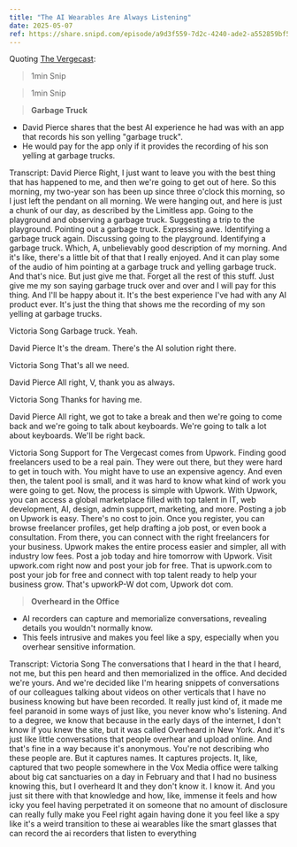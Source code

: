 ```yaml
---
title: "The AI Wearables Are Always Listening"
date: 2025-05-07
ref: https://share.snipd.com/episode/a9d3f559-7d2c-4240-ade2-a552859bf503
---
```

Quoting [The Vergecast](https://share.snipd.com/episode/a9d3f559-7d2c-4240-ade2-a552859bf503):

> 1min Snip

> 1min Snip

> **Garbage Truck**

- David Pierce shares that the best AI experience he had was with an app that records his son yelling &#34;garbage truck&#34;. 
- He would pay for the app only if it provides the recording of his son yelling at garbage trucks.

Transcript:
David Pierce
Right, I just want to leave you with the best thing that has happened to me, and then we're going to get out of here. So this morning, my two-year son has been up since three o'clock this morning, so I just left the pendant on all morning. We were hanging out, and here is just a chunk of our day, as described by the Limitless app. Going to the playground and observing a garbage truck. Suggesting a trip to the playground. Pointing out a garbage truck. Expressing awe. Identifying a garbage truck again. Discussing going to the playground. Identifying a garbage truck. Which, A, unbelievably good description of my morning. And it's like, there's a little bit of that that I really enjoyed. And it can play some of the audio of him pointing at a garbage truck and yelling garbage truck. And that's nice. But just give me that. Forget all the rest of this stuff. Just give me my son saying garbage truck over and over and I will pay for this thing. And I'll be happy about it. It's the best experience I've had with any AI product ever. It's just the thing that shows me the recording of my son yelling at garbage trucks.

Victoria Song
Garbage truck. Yeah.

David Pierce
It's the dream. There's the AI solution right there.

Victoria Song
That's all we need.

David Pierce
All right, V, thank you as always.

Victoria Song
Thanks for having me.

David Pierce
All right, we got to take a break and then we're going to come back and we're going to talk about keyboards. We're going to talk a lot about keyboards. We'll be right back.

Victoria Song
Support for The Vergecast comes from Upwork. Finding good freelancers used to be a real pain. They were out there, but they were hard to get in touch with. You might have to use an expensive agency. And even then, the talent pool is small, and it was hard to know what kind of work you were going to get. Now, the process is simple with Upwork. With Upwork, you can access a global marketplace filled with top talent in IT, web development, AI, design, admin support, marketing, and more. Posting a job on Upwork is easy. There's no cost to join. Once you register, you can browse freelancer profiles, get help drafting a job post, or even book a consultation. From there, you can connect with the right freelancers for your business. Upwork makes the entire process easier and simpler, all with industry low fees. Post a job today and hire tomorrow with Upwork. Visit upwork.com right now and post your job for free. That is upwork.com to post your job for free and connect with top talent ready to help your business grow. That's upworkP-W dot com, Upwork dot com.

> **Overheard in the Office**

- AI recorders can capture and memorialize conversations, revealing details you wouldn't normally know. 
- This feels intrusive and makes you feel like a spy, especially when you overhear sensitive information.

Transcript:
Victoria Song
The conversations that I heard in the that I heard, not me, but this pen heard and then memorialized in the office. And decided we're yours. And we're decided like I'm hearing snippets of conversations of our colleagues talking about videos on other verticals that I have no business knowing but have been recorded. It really just kind of, it made me feel paranoid in some ways of just like, you never know who's listening. And to a degree, we know that because in the early days of the internet, I don't know if you knew the site, but it was called Overheard in New York. And it's just like little conversations that people overhear and upload online. And that's fine in a way because it's anonymous. You're not describing who these people are. But it captures names. It captures projects. It, like, captured that two people somewhere in the Vox Media office were talking about big cat sanctuaries on a day in February and that I had no business knowing this, but I overheard It and they don't know it. I know it. And you just sit there with that knowledge and how, like, immense it feels and how icky you feel having perpetrated it on someone that no amount of disclosure can really fully make you Feel right again having done it you feel like a spy like it's a weird transition to these ai wearables like the smart glasses that can record the ai recorders that listen to everything